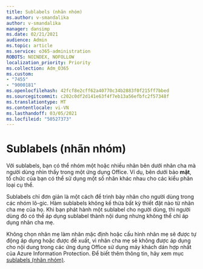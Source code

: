 ```yaml
---
title: Sublabels (nhãn nhóm)
ms.author: v-smandalika
author: v-smandalika
manager: dansimp
ms.date: 02/21/2021
audience: Admin
ms.topic: article
ms.service: o365-administration
ROBOTS: NOINDEX, NOFOLLOW
localization_priority: Priority
ms.collection: Adm_O365
ms.custom:
- "7455"
- "9000181"
ms.openlocfilehash: 42fcf8e2cff62a40770c34b2883f0f215ff7bbed
ms.sourcegitcommit: c202c0df2d141e63f4f7eb13a56efbfc2f57348f
ms.translationtype: MT
ms.contentlocale: vi-VN
ms.lasthandoff: 03/05/2021
ms.locfileid: "50527373"
---
```

# <a name="sublabels-grouping-labels"></a>Sublabels (nhãn nhóm)

Với sublabels, bạn có thể nhóm một hoặc nhiều nhãn bên dưới nhãn cha mà người dùng nhìn thấy trong một ứng dụng Office. Ví dụ, bên dưới bảo **mật**, tổ chức của bạn có thể sử dụng một số nhãn khác nhau cho các kiểu phân loại cụ thể.

Sublabels chỉ đơn giản là một cách để trình bày nhãn cho người dùng trong các nhóm lô-gic. Hàm sublabels không kế thừa bất kỳ thiết đặt nào từ nhãn cha mẹ của họ. Khi bạn phát hành một sublabel cho người dùng, thì người dùng đó có thể áp dụng sublabel thành nội dung nhưng không thể chỉ áp dụng nhãn cha mẹ.

Không chọn nhãn mẹ làm nhãn mặc định hoặc cấu hình nhãn mẹ sẽ được tự động áp dụng hoặc được đề xuất, vì nhãn cha mẹ sẽ không được áp dụng cho nội dung trong các ứng dụng Office sử dụng máy khách dán hợp nhất của Azure Information Protection. Để biết thêm thông tin, hãy xem mục [sublabels (nhãn nhóm)](https://docs.microsoft.com/microsoft-365/compliance/sensitivity-labels).